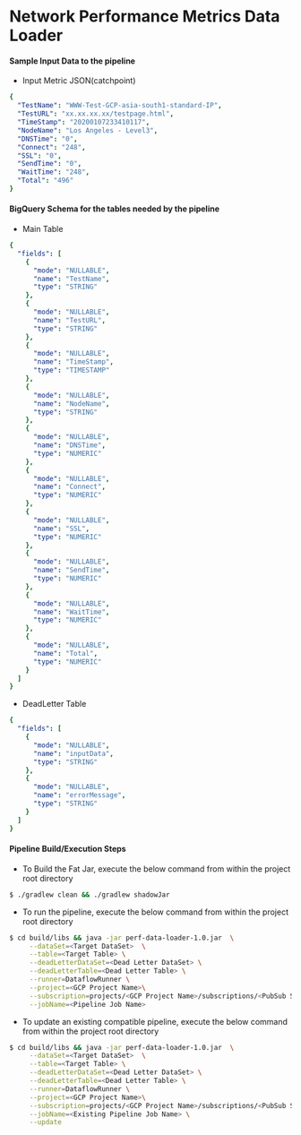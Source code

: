 # Network Performance Metrics Data Loader

#### Sample Input Data to the pipeline
- Input Metric JSON(catchpoint)
```yaml
{
  "TestName": "WWW-Test-GCP-asia-south1-standard-IP",
  "TestURL": "xx.xx.xx.xx/testpage.html",
  "TimeStamp": "20200107233410117",
  "NodeName": "Los Angeles - Level3",
  "DNSTime": "0",
  "Connect": "248",
  "SSL": "0",
  "SendTime": "0",
  "WaitTime": "248",
  "Total": "496"
}
```

#### BigQuery Schema for the tables needed by the pipeline
- Main Table 
```yaml
{
  "fields": [
    {
      "mode": "NULLABLE",
      "name": "TestName",
      "type": "STRING"
    },
    {
      "mode": "NULLABLE",
      "name": "TestURL",
      "type": "STRING"
    },
    {
      "mode": "NULLABLE",
      "name": "TimeStamp",
      "type": "TIMESTAMP"
    },
    {
      "mode": "NULLABLE",
      "name": "NodeName",
      "type": "STRING"
    },
    {
      "mode": "NULLABLE",
      "name": "DNSTime",
      "type": "NUMERIC"
    },
    {
      "mode": "NULLABLE",
      "name": "Connect",
      "type": "NUMERIC"
    },
    {
      "mode": "NULLABLE",
      "name": "SSL",
      "type": "NUMERIC"
    },
    {
      "mode": "NULLABLE",
      "name": "SendTime",
      "type": "NUMERIC"
    },
    {
      "mode": "NULLABLE",
      "name": "WaitTime",
      "type": "NUMERIC"
    },
    {
      "mode": "NULLABLE",
      "name": "Total",
      "type": "NUMERIC"
    }
  ]
}
```

- DeadLetter Table
```yaml
{
  "fields": [
    {
      "mode": "NULLABLE",
      "name": "inputData",
      "type": "STRING"
    },
    {
      "mode": "NULLABLE",
      "name": "errorMessage",
      "type": "STRING"
    }
  ]
}
```

#### Pipeline Build/Execution Steps

-  To Build the Fat Jar, execute the below command from within the project root directory
```bash
$ ./gradlew clean && ./gradlew shadowJar
```

- To run the pipeline, execute the below command from within the project root directory

```bash
$ cd build/libs && java -jar perf-data-loader-1.0.jar  \
     --dataSet=<Target DataSet>  \
     --table=<Target Table> \
     --deadLetterDataSet=<Dead Letter DataSet> \
     --deadLetterTable=<Dead Letter Table> \
     --runner=DataflowRunner \
     --project=<GCP Project Name>\
     --subscription=projects/<GCP Project Name>/subscriptions/<PubSub Subscription> \
     --jobName=<Pipeline Job Name>
```

- To update an existing compatible pipeline, execute the below command from within the project root directory

```bash
$ cd build/libs && java -jar perf-data-loader-1.0.jar  \
     --dataSet=<Target DataSet>  \
     --table=<Target Table> \
     --deadLetterDataSet=<Dead Letter DataSet> \
     --deadLetterTable=<Dead Letter Table> \
     --runner=DataflowRunner \
     --project=<GCP Project Name>\
     --subscription=projects/<GCP Project Name>/subscriptions/<PubSub Subscription> \
     --jobName=<Existing Pipeline Job Name> \
     --update
```

